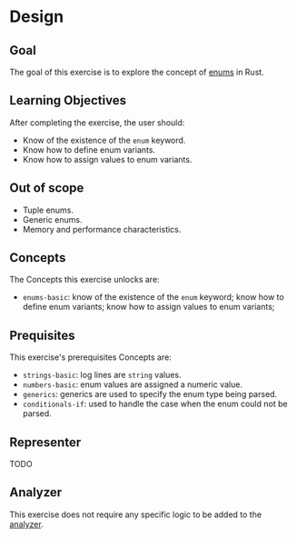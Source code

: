 # Design

## Goal

The goal of this exercise is to explore the concept of [enums][thebook] in Rust. 

## Learning Objectives 

After completing the exercise, the user should:

- Know of the existence of the `enum` keyword.
- Know how to define enum variants.
- Know how to assign values to enum variants.

## Out of scope

- Tuple enums.
- Generic enums.
- Memory and performance characteristics.

## Concepts

The Concepts this exercise unlocks are:

- `enums-basic`: know of the existence of the `enum` keyword; know how to define enum variants; know how to assign values to enum variants; 

## Prequisites

This exercise's prerequisites Concepts are:

- `strings-basic`: log lines are `string` values.
- `numbers-basic`: enum values are assigned a numeric value.
- `generics`: generics are used to specify the enum type being parsed.
- `conditionals-if`: used to handle the case when the enum could not be parsed.

## Representer

TODO

## Analyzer

This exercise does not require any specific logic to be added to the [analyzer][analyzer].

[analyzer]: https://github.com/exercism/rust-analyzer
[thebook]: https://doc.rust-lang.org/book/ch06-00-enums.html
